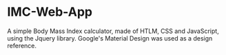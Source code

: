 # IMC-Web-App

A simple Body Mass Index calculator, made of HTLM, CSS and JavaScript, using the Jquery library.
Google's Material Design was used as a design reference.
